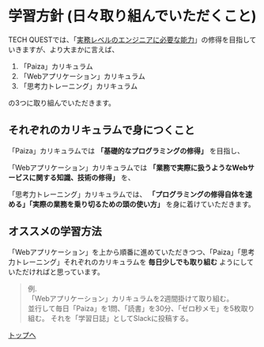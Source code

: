# 学習方針 (日々取り組んでいただくこと)

TECH QUESTでは、「[実務レベルのエンジニアに必要な能力](about_tech_quest/skills_for_web_engineer.md)」の修得を目指していきますが、より大まかに言えば、

1. 「Paiza」カリキュラム
1. 「Webアプリケーション」カリキュラム
1. 「思考力トレーニング」カリキュラム

の3つに取り組んでいただきます。

## それぞれのカリキュラムで身につくこと

「Paiza」カリキュラムでは **「基礎的なプログラミングの修得」** を目指し、

「Webアプリケーション」カリキュラムでは **「業務で実際に扱うようなWebサービスに関する知識、技術の修得」** を、

「思考力トレーニング」カリキュラムでは、 **「プログラミングの修得自体を速める」「実際の業務を乗り切るための頭の使い方」** を身に着けていただきます。


## オススメの学習方法

「Webアプリケーション」を上から順番に進めていただきつつ、「Paiza」「思考力トレーニング」それぞれのカリキュラムを **毎日少しでも取り組む** ようにしていただければと思っています。


> 例.  
> 「Webアプリケーション」カリキュラムを2週間掛けて取り組む。  
> 並行して毎日「Paiza」を1問、「読書」を30分、「ゼロ秒メモ」を5枚取り組む。
> それを「学習日誌」としてSlackに投稿する。

[トップへ](/README.md)